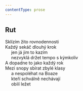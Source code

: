 ```yaml
---
contentType: prose
---
```


## Rut

Sklízím žito rovnodennosti  
Každý sekáč dlouhý krok  
     jen já jim to kazím  
     nezvyklá držet tempo s kýmkoliv  
A dopadne to jako každý rok  
Mezi snopy sbírat zbylé klasy  
     a nespoléhat na Boaze  
     kteří schválně nechávají  
     obilí ležet
